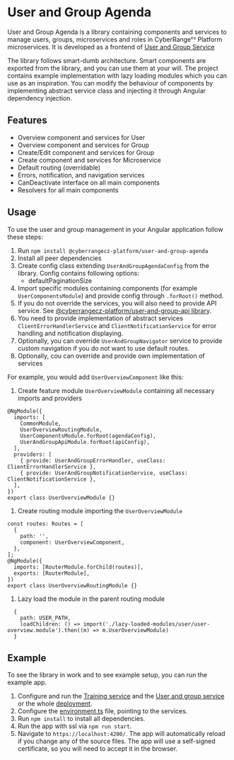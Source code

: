 # User and Group Agenda

User and Group Agenda is a library containing components and services to manage users, groups, microservices and roles in CyberRangeᶜᶻ Platform microservices.
It is developed as a frontend of [User and Group Service](https://github.com/cyberrangecz/backend-user-and-group)

The library follows smart-dumb architecture. Smart components are exported from the library, and you can use them at your will. The project contains example implementation with lazy loading modules which you can use as an inspiration.
You can modify the behaviour of components by implementing abstract service class and injecting it through Angular dependency injection.

## Features

* Overview component and services for User
* Overview component and services for Group
* Create/Edit component and services for Group
* Create component and services for Microservice
* Default routing (overridable)
* Errors, notification, and navigation services
* CanDeactivate interface on all main components
* Resolvers for all main components

## Usage

To use the user and group management in your Angular application follow these steps:

1. Run `npm install @cyberrangecz-platform/user-and-group-agenda`
1. Install all peer dependencies
1. Create config class extending `UserAndGroupAgendaConfig` from the library. Config contains following options:
    + defaultPaginationSize
1. Import specific modules containing components (for example `UserComponentsModule`) and provide config through `.forRoot()` method.
1. If you do not override the services, you will also need to provide API service. See [@cyberrangecz-platform/user-and-group-api library](LINK-HERE).
1. You need to provide implementation of abstract services `ClientErrorHandlerService` and `ClientNotificationService` for error handling and notification displaying.
1. Optionally, you can override `UserAndGroupNavigator` service to provide custom navigation if you do not want to use default routes.
1. Optionally, cou can override and provide own implementation of services

For example, you would add `UserOverviewComponent` like this:

1. Create feature module `UserOverviewModule` containing all necessary imports and providers

```
@NgModule({
  imports: [
    CommonModule,
    UserOverviewRoutingModule,
    UserComponentsModule.forRoot(agendaConfig),
    UserAndGroupApiModule.forRoot(apiConfig),
  ],
  providers: [
    { provide: UserAndGroupErrorHandler, useClass: ClientErrorHandlerService },
    { provide: UserAndGroupNotificationService, useClass: ClientNotificationService },
  ],
})
export class UserOverviewModule {}
```

1. Create routing module importing the `UserOverviewModule`

```
const routes: Routes = [
  {
    path: '',
    component: UserOverviewComponent,
  },
];
@NgModule({
  imports: [RouterModule.forChild(routes)],
  exports: [RouterModule],
})
export class UserOverviewRoutingModule {}
```

1. Lazy load the module in the parent routing module

```
  {
    path: USER_PATH,
    loadChildren: () => import('./lazy-loaded-modules/user/user-overview.module').then((m) => m.UserOverviewModule)
  }
```

## Example

To see the library in work and to see example setup, you can run the example app.

1. Configure and run the [Training service](https://github.com/cyberrangecz/backend-training) and the [User and group service](https://github.com/cyberrangecz/backend-user-and-group) or the whole [deployment](https://github.com/cyberrangecz/devops-helm).
2. Configure the [environment.ts](src/environments/environment.ts) file, pointing to the services.
3. Run `npm install` to install all dependencies.
4. Run the app with ssl via `npm run start`.
5. Navigate to `https://localhost:4200/`. The app will automatically reload if you change any of the source files. The app will use a self-signed certificate, so you will need to accept it in the browser.
